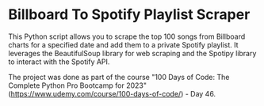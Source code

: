 <h1>Billboard To Spotify Playlist Scraper</h1>

This Python script allows you to scrape the top 100 songs from Billboard charts for a specified date and add them to a private Spotify playlist. It leverages the BeautifulSoup library for web scraping and the Spotipy library to interact with the Spotify API.

The project was done as part of the course "100 Days of Code: The Complete Python Pro Bootcamp for 2023" (https://www.udemy.com/course/100-days-of-code/) - Day 46.